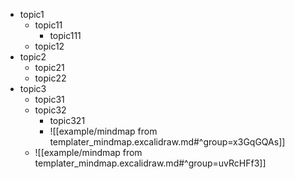 - topic1
	- topic11
		- topic111
	- topic12
- topic2
	- topic21
	- topic22
- topic3
	- topic31
	- topic32
		- topic321
		- ![[example/mindmap from templater_mindmap.excalidraw.md#^group=x3GqGQAs]]
	- ![[example/mindmap from templater_mindmap.excalidraw.md#^group=uvRcHFf3]]
